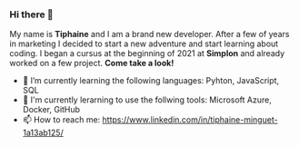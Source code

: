 ### Hi there 👋

My name is **Tiphaine** and I am a brand new developer. After a few of years in marketing I decided to start a new adventure and start learning about coding. I began a cursus at the beginning of 2021 at **Simplon** and already worked on a few project. **Come take a look!** 

- 🌱  I’m currently learning the following languages: Pyhton, JavaScript, SQL
- 🔧  I'm currently lerarning to use the follwing tools: Microsoft Azure, Docker, GitHub 
- 📫  How to reach me: https://www.linkedin.com/in/tiphaine-minguet-1a13ab125/

<!--
**Tiphnm/Tiphnm** is a ✨ _special_ ✨ repository because its `README.md` (this file) appears on your GitHub profile.

Here are some ideas to get you started:

- 🔭 I’m currently working on ...
- 🌱 I’m currently learning ...
- 👯 I’m looking to collaborate on ...
- 🤔 I’m looking for help with ...
- 💬 Ask me about ...
- 📫 How to reach me: ...
- 😄 Pronouns: ...
- ⚡ Fun fact: ...
-->

